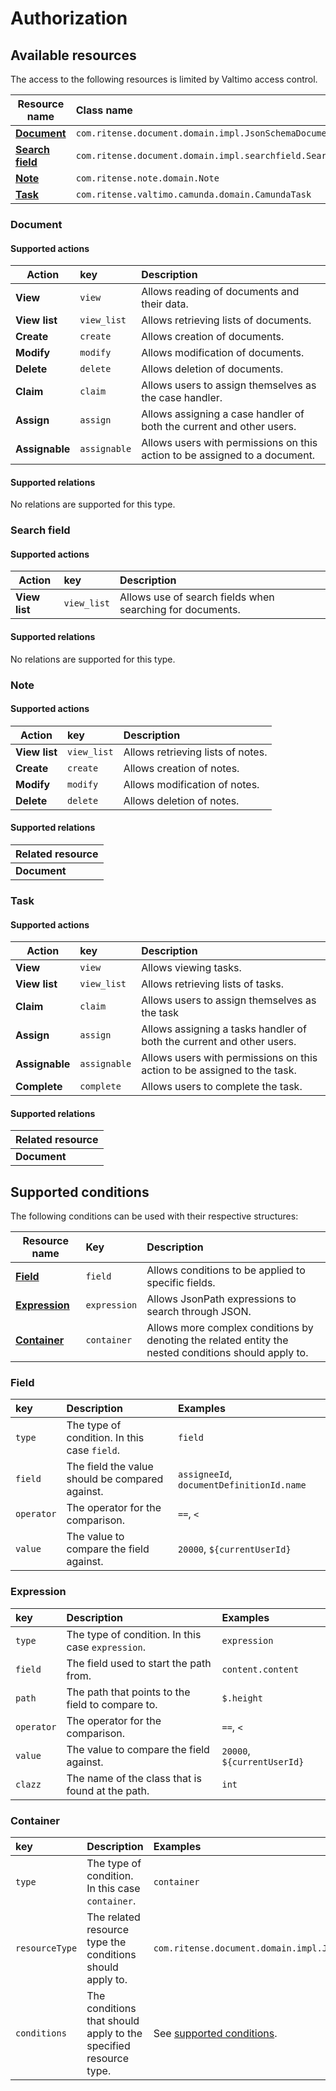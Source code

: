 # Authorization

## Available resources
The access to the following resources is limited by Valtimo access control.

| Resource name                     | Class name                                                 | Module   |
|-----------------------------------|:-----------------------------------------------------------|:---------|
| **[Document](#document)**         | `com.ritense.document.domain.impl.JsonSchemaDocument`      | Document |
| **[Search field](#search-field)** | `com.ritense.document.domain.impl.searchfield.SearchField` | Document |
| **[Note](#note)**                 | `com.ritense.note.domain.Note`                             | Notes    |
| **[Task](#task)**                 | `com.ritense.valtimo.camunda.domain.CamundaTask`           | Core     |


### Document

#### Supported actions

| Action         | key           | Description                                                                |
|----------------|:--------------|:---------------------------------------------------------------------------|
| **View**       | `view`        | Allows reading of documents and their data.                                |
| **View list**  | `view_list`   | Allows retrieving lists of documents.                                      |
| **Create**     | `create`      | Allows creation of documents.                                              |
| **Modify**     | `modify`      | Allows modification of documents.                                          |
| **Delete**     | `delete`      | Allows deletion of documents.                                              |
| **Claim**      | `claim`       | Allows users to assign themselves as the case handler.                     |
| **Assign**     | `assign`      | Allows assigning a case handler of both the current and other users.       |
| **Assignable** | `assignable`  | Allows users with permissions on this action to be assigned to a document. |


#### Supported relations

No relations are supported for this type.

### Search field

#### Supported actions

| Action        | key         | Description                                               |
|---------------|:------------|:----------------------------------------------------------|
| **View list** | `view_list` | Allows use of search fields when searching for documents. |


#### Supported relations

No relations are supported for this type.

### Note

#### Supported actions

| Action         | key         | Description                       |
|----------------|:------------|:----------------------------------|
| **View list**  | `view_list` | Allows retrieving lists of notes. |
| **Create**     | `create`    | Allows creation of notes.         |
| **Modify**     | `modify`    | Allows modification of notes.     |
| **Delete**     | `delete`    | Allows deletion of notes.         |

#### Supported relations

| Related resource |
|------------------|
| **Document**     |

### Task

#### Supported actions

| Action         | key          | Description                                                              |
|----------------|:-------------|:-------------------------------------------------------------------------|
| **View**       | `view`       | Allows viewing tasks.                                                    |
| **View list**  | `view_list`  | Allows retrieving lists of tasks.                                        |
| **Claim**      | `claim`      | Allows users to assign themselves as the task                            |
| **Assign**     | `assign`     | Allows assigning a tasks handler of both the current and other users.    |
| **Assignable** | `assignable` | Allows users with permissions on this action to be assigned to the task. |
| **Complete**   | `complete`   | Allows users to complete the task.                                       |

#### Supported relations

| Related resource |
|------------------|
| **Document**     |

## Supported conditions
The following conditions can be used with their respective structures:

| Resource name                 | Key          | Description                                                                                          |
|-------------------------------|:-------------|:-----------------------------------------------------------------------------------------------------|
| **[Field](#field)**           | `field`      | Allows conditions to be applied to specific fields.                                                  |
| **[Expression](#expression)** | `expression` | Allows JsonPath expressions to search through JSON.                                                  |
| **[Container](#container)**   | `container`  | Allows more complex conditions by denoting the related entity the nested conditions should apply to. |

### Field

| key        | Description                                     | Examples                                  |
|:-----------|:------------------------------------------------|:------------------------------------------|
| `type`     | The type of condition. In this case `field`.    | `field`                                   |
| `field`    | The field the value should be compared against. | `assigneeId`, `documentDefinitionId.name` |
| `operator` | The operator for the comparison.                | `==`, `<`                                 |
| `value`    | The value to compare the field against.         | `20000`, `${currentUserId}`               |


### Expression

| key        | Description                                       | Examples                    |
|:-----------|:--------------------------------------------------|:----------------------------|
| `type`     | The type of condition. In this case `expression`. | `expression`                |
| `field`    | The field used to start the path from.            | `content.content`           |
| `path`     | The path that points to the field to compare to.  | `$.height`                  |
| `operator` | The operator for the comparison.                  | `==`, `<`                   |
| `value`    | The value to compare the field against.           | `20000`, `${currentUserId}` |
| `clazz`    | The name of the class that is found at the path.  | `int`                       |


### Container

| key            | Description                                                      | Examples                                               |
|:---------------|:-----------------------------------------------------------------|:-------------------------------------------------------|
| `type`         | The type of condition. In this case `container`.                 | `container`                                            |
| `resourceType` | The related resource type the conditions should apply to.        | `com.ritense.document.domain.impl.JsonSchemaDocument ` |
| `conditions`   | The conditions that should apply to the specified resource type. | See [supported conditions](#supported-conditions).     |
